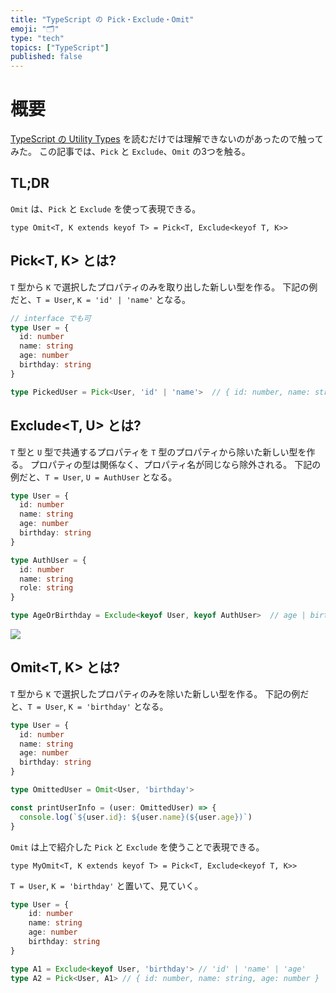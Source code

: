 ```yaml
---
title: "TypeScript の Pick・Exclude・Omit"
emoji: "🗂"
type: "tech"
topics: ["TypeScript"]
published: false
---
```


# 概要
[TypeScript の Utility Types](https://www.typescriptlang.org/docs/handbook/utility-types.html) を読むだけでは理解できないのがあったので触ってみた。
この記事では、`Pick` と `Exclude`、`Omit` の3つを触る。

## TL;DR
`Omit` は、`Pick` と `Exclude` を使って表現できる。

`type Omit<T, K extends keyof T> = Pick<T, Exclude<keyof T, K>>`

## Pick<T, K> とは?
`T` 型から `K` で選択したプロパティのみを取り出した新しい型を作る。
下記の例だと、`T = User`, `K = 'id' | 'name'` となる。

```typescript
// interface でも可
type User = {
  id: number
  name: string
  age: number
  birthday: string
}

type PickedUser = Pick<User, 'id' | 'name'>  // { id: number, name: string }
```

## Exclude<T, U> とは?
`T` 型と `U` 型で共通するプロパティを `T` 型のプロパティから除いた新しい型を作る。
プロパティの型は関係なく、プロパティ名が同じなら除外される。
下記の例だと、`T = User`, `U = AuthUser` となる。

```typescript
type User = {
  id: number
  name: string
  age: number
  birthday: string
}

type AuthUser = {
  id: number
  name: string
  role: string
}

type AgeOrBirthday = Exclude<keyof User, keyof AuthUser>  // age | birthday
```

![](https://storage.googleapis.com/zenn-user-upload/jtg1pkniaj5yjm0fjeabha37t0uc)

## Omit<T, K> とは?
`T` 型から `K` で選択したプロパティのみを除いた新しい型を作る。
下記の例だと、`T = User`, `K = 'birthday'` となる。

```typescript
type User = {
  id: number
  name: string
  age: number
  birthday: string
}

type OmittedUser = Omit<User, 'birthday'>

const printUserInfo = (user: OmittedUser) => {
  console.log(`${user.id}: ${user.name}(${user.age})`)
}
```

`Omit` は上で紹介した `Pick` と `Exclude` を使うことで表現できる。

`type MyOmit<T, K extends keyof T> = Pick<T, Exclude<keyof T, K>>`

`T = User`, `K = 'birthday'` と置いて、見ていく。

```typescript
type User = {
    id: number
    name: string
    age: number
    birthday: string
}

type A1 = Exclude<keyof User, 'birthday'> // 'id' | 'name' | 'age'
type A2 = Pick<User, A1> // { id: number, name: string, age: number }
```
